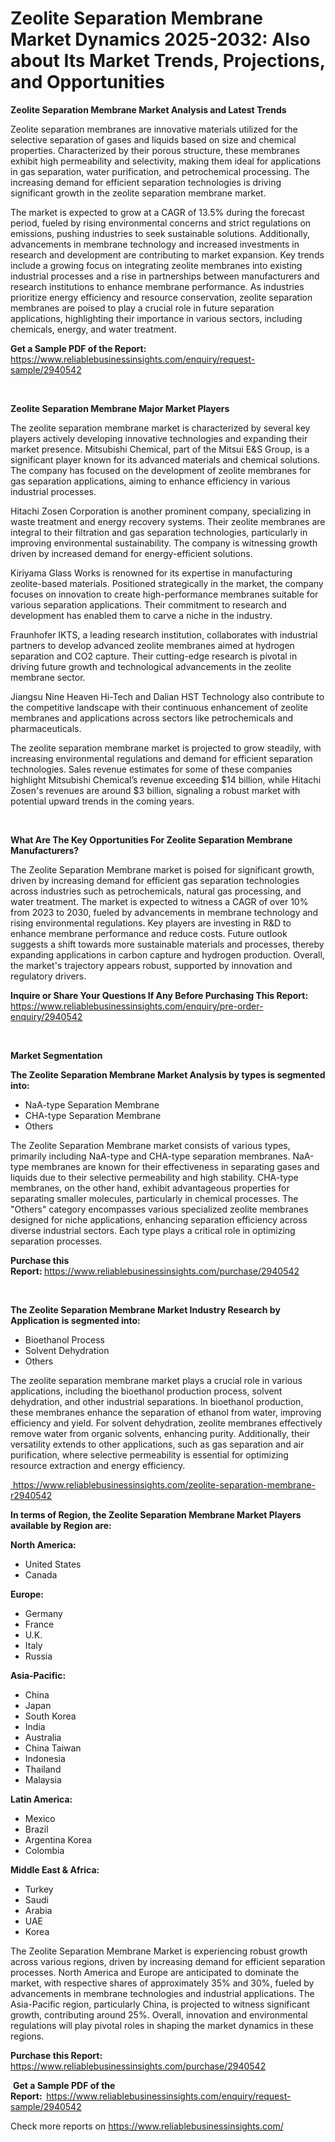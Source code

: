 <p><h1>Zeolite Separation Membrane Market Dynamics 2025-2032: Also about Its Market Trends, Projections, and Opportunities</h1></p><p><strong>Zeolite Separation Membrane Market Analysis and Latest Trends</strong></p>
<p><p>Zeolite separation membranes are innovative materials utilized for the selective separation of gases and liquids based on size and chemical properties. Characterized by their porous structure, these membranes exhibit high permeability and selectivity, making them ideal for applications in gas separation, water purification, and petrochemical processing. The increasing demand for efficient separation technologies is driving significant growth in the zeolite separation membrane market.</p><p>The market is expected to grow at a CAGR of 13.5% during the forecast period, fueled by rising environmental concerns and strict regulations on emissions, pushing industries to seek sustainable solutions. Additionally, advancements in membrane technology and increased investments in research and development are contributing to market expansion. Key trends include a growing focus on integrating zeolite membranes into existing industrial processes and a rise in partnerships between manufacturers and research institutions to enhance membrane performance. As industries prioritize energy efficiency and resource conservation, zeolite separation membranes are poised to play a crucial role in future separation applications, highlighting their importance in various sectors, including chemicals, energy, and water treatment.</p></p>
<p><strong>Get a Sample PDF of the Report:&nbsp;</strong> <a href="https://www.reliablebusinessinsights.com/enquiry/request-sample/2940542?utm_campaign=2215&utm_medium=2&utm_source=Github&utm_content=ia&utm_term=15032025&utm_id=zeolite-separation-membrane">https://www.reliablebusinessinsights.com/enquiry/request-sample/2940542</a></p>
<p>&nbsp;</p>
<p><strong>Zeolite Separation Membrane Major Market Players</strong></p>
<p><p>The zeolite separation membrane market is characterized by several key players actively developing innovative technologies and expanding their market presence. Mitsubishi Chemical, part of the Mitsui E&S Group, is a significant player known for its advanced materials and chemical solutions. The company has focused on the development of zeolite membranes for gas separation applications, aiming to enhance efficiency in various industrial processes.</p><p>Hitachi Zosen Corporation is another prominent company, specializing in waste treatment and energy recovery systems. Their zeolite membranes are integral to their filtration and gas separation technologies, particularly in improving environmental sustainability. The company is witnessing growth driven by increased demand for energy-efficient solutions.</p><p>Kiriyama Glass Works is renowned for its expertise in manufacturing zeolite-based materials. Positioned strategically in the market, the company focuses on innovation to create high-performance membranes suitable for various separation applications. Their commitment to research and development has enabled them to carve a niche in the industry.</p><p>Fraunhofer IKTS, a leading research institution, collaborates with industrial partners to develop advanced zeolite membranes aimed at hydrogen separation and CO2 capture. Their cutting-edge research is pivotal in driving future growth and technological advancements in the zeolite membrane sector.</p><p>Jiangsu Nine Heaven Hi-Tech and Dalian HST Technology also contribute to the competitive landscape with their continuous enhancement of zeolite membranes and applications across sectors like petrochemicals and pharmaceuticals.</p><p>The zeolite separation membrane market is projected to grow steadily, with increasing environmental regulations and demand for efficient separation technologies. Sales revenue estimates for some of these companies highlight Mitsubishi Chemical’s revenue exceeding $14 billion, while Hitachi Zosen's revenues are around $3 billion, signaling a robust market with potential upward trends in the coming years.</p></p>
<p>&nbsp;</p>
<p><strong>What Are The Key Opportunities For Zeolite Separation Membrane Manufacturers?</strong></p>
<p><p>The Zeolite Separation Membrane market is poised for significant growth, driven by increasing demand for efficient gas separation technologies across industries such as petrochemicals, natural gas processing, and water treatment. The market is expected to witness a CAGR of over 10% from 2023 to 2030, fueled by advancements in membrane technology and rising environmental regulations. Key players are investing in R&D to enhance membrane performance and reduce costs. Future outlook suggests a shift towards more sustainable materials and processes, thereby expanding applications in carbon capture and hydrogen production. Overall, the market's trajectory appears robust, supported by innovation and regulatory drivers.</p></p>
<p><strong>Inquire or Share Your Questions If Any Before Purchasing This Report:</strong> <a href="https://www.reliablebusinessinsights.com/enquiry/pre-order-enquiry/2940542?utm_campaign=2215&utm_medium=2&utm_source=Github&utm_content=ia&utm_term=15032025&utm_id=zeolite-separation-membrane">https://www.reliablebusinessinsights.com/enquiry/pre-order-enquiry/2940542</a></p>
<p>&nbsp;</p>
<p><strong>Market Segmentation</strong></p>
<p><strong>The Zeolite Separation Membrane Market Analysis by types is segmented into:</strong></p>
<p><ul><li>NaA-type Separation Membrane</li><li>CHA-type Separation Membrane</li><li>Others</li></ul></p>
<p><p>The Zeolite Separation Membrane market consists of various types, primarily including NaA-type and CHA-type separation membranes. NaA-type membranes are known for their effectiveness in separating gases and liquids due to their selective permeability and high stability. CHA-type membranes, on the other hand, exhibit advantageous properties for separating smaller molecules, particularly in chemical processes. The "Others" category encompasses various specialized zeolite membranes designed for niche applications, enhancing separation efficiency across diverse industrial sectors. Each type plays a critical role in optimizing separation processes.</p></p>
<p><strong>Purchase this Report:&nbsp;</strong><a href="https://www.reliablebusinessinsights.com/purchase/2940542?utm_campaign=2215&utm_medium=2&utm_source=Github&utm_content=ia&utm_term=15032025&utm_id=zeolite-separation-membrane">https://www.reliablebusinessinsights.com/purchase/2940542</a></p>
<p>&nbsp;</p>
<p><strong>The Zeolite Separation Membrane Market Industry Research by Application is segmented into:</strong></p>
<p><ul><li>Bioethanol Process</li><li>Solvent Dehydration</li><li>Others</li></ul></p>
<p><p>The zeolite separation membrane market plays a crucial role in various applications, including the bioethanol production process, solvent dehydration, and other industrial separations. In bioethanol production, these membranes enhance the separation of ethanol from water, improving efficiency and yield. For solvent dehydration, zeolite membranes effectively remove water from organic solvents, enhancing purity. Additionally, their versatility extends to other applications, such as gas separation and air purification, where selective permeability is essential for optimizing resource extraction and energy efficiency.</p></p>
<p><a href="https://www.reliablebusinessinsights.com/zeolite-separation-membrane-r2940542?utm_campaign=2215&utm_medium=2&utm_source=Github&utm_content=ia&utm_term=15032025&utm_id=zeolite-separation-membrane">&nbsp;https://www.reliablebusinessinsights.com/zeolite-separation-membrane-r2940542</a></p>
<p><strong>In terms of Region, the Zeolite Separation Membrane Market Players available by Region are:</strong></p>
<p>
    <p> <strong> North America: </strong>
        <ul>
            <li>United States</li>
            <li>Canada</li>
        </ul>
        </p> 
    <p> <strong> Europe: </strong>
        <ul>
            <li>Germany</li>
            <li>France</li>
            <li>U.K.</li>
            <li>Italy</li>
            <li>Russia</li>
        </ul>
        </p> 
    <p> <strong> Asia-Pacific: </strong>
        <ul>
            <li>China</li>
            <li>Japan</li>
            <li>South Korea</li>
            <li>India</li>
            <li>Australia</li>
            <li>China Taiwan</li>
            <li>Indonesia</li>
            <li>Thailand</li>
            <li>Malaysia</li>
        </ul>
        </p> 
    <p> <strong> Latin America: </strong>
        <ul>
            <li>Mexico</li>
            <li>Brazil</li>
            <li>Argentina Korea</li>
            <li>Colombia</li>
        </ul>
        </p> 
    <p> <strong> Middle East & Africa: </strong>
        <ul>
            <li>Turkey</li>
            <li>Saudi</li>
            <li>Arabia</li>
            <li>UAE</li>
            <li>Korea</li>
        </ul>
    </p>
    </p>
<p><p>The Zeolite Separation Membrane Market is experiencing robust growth across various regions, driven by increasing demand for efficient separation processes. North America and Europe are anticipated to dominate the market, with respective shares of approximately 35% and 30%, fueled by advancements in membrane technologies and industrial applications. The Asia-Pacific region, particularly China, is projected to witness significant growth, contributing around 25%. Overall, innovation and environmental regulations will play pivotal roles in shaping the market dynamics in these regions.</p></p>
<p><strong>Purchase this Report: </strong><a href="https://www.reliablebusinessinsights.com/purchase/2940542?utm_campaign=2215&utm_medium=2&utm_source=Github&utm_content=ia&utm_term=15032025&utm_id=zeolite-separation-membrane">https://www.reliablebusinessinsights.com/purchase/2940542</a></p>
<p>&nbsp;<strong>Get a Sample PDF of the Report:&nbsp;&nbsp;</strong><a href="https://www.reliablebusinessinsights.com/enquiry/request-sample/2940542?utm_campaign=2215&utm_medium=2&utm_source=Github&utm_content=ia&utm_term=15032025&utm_id=zeolite-separation-membrane">https://www.reliablebusinessinsights.com/enquiry/request-sample/2940542</a></p>
<p><strong></strong></p>
<p>Check more reports on <a href="https://www.reliablebusinessinsights.com/?utm_campaign=2215&utm_medium=2&utm_source=Github&utm_content=ia&utm_term=15032025&utm_id=zeolite-separation-membrane">https://www.reliablebusinessinsights.com/</a></p>